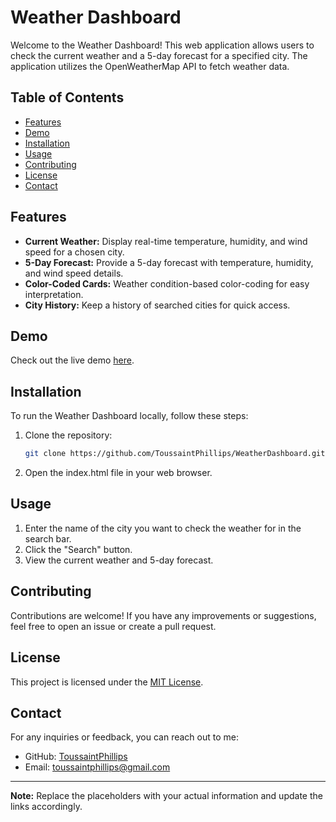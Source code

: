 # Weather Dashboard

Welcome to the Weather Dashboard! This web application allows users to check the current weather and a 5-day forecast for a specified city. The application utilizes the OpenWeatherMap API to fetch weather data.

## Table of Contents

- [Features](#features)
- [Demo](#demo)
- [Installation](#installation)
- [Usage](#usage)
- [Contributing](#contributing)
- [License](#license)
- [Contact](#contact)

## Features 

- **Current Weather:** Display real-time temperature, humidity, and wind speed for a chosen city.
- **5-Day Forecast:** Provide a 5-day forecast with temperature, humidity, and wind speed details.
- **Color-Coded Cards:** Weather condition-based color-coding for easy interpretation.
- **City History:** Keep a history of searched cities for quick access.

## Demo

Check out the live demo [here](#).

## Installation

To run the Weather Dashboard locally, follow these steps:

1. Clone the repository:

   ```bash
   git clone https://github.com/ToussaintPhillips/WeatherDashboard.git
   ```

2. Open the index.html file in your web browser.

## Usage

1. Enter the name of the city you want to check the weather for in the search bar.
2. Click the "Search" button.
3. View the current weather and 5-day forecast.

## Contributing

Contributions are welcome! If you have any improvements or suggestions, feel free to open an issue or create a pull request.

## License

This project is licensed under the [MIT License](LICENSE).

## Contact

For any inquiries or feedback, you can reach out to me:

- GitHub: [ToussaintPhillips](https://github.com/ToussaintPhillips)
- Email: [toussaintphillips@gmail.com](toussaintphillips@gmail.com)

---

**Note:** Replace the placeholders with your actual information and update the links accordingly.
```
